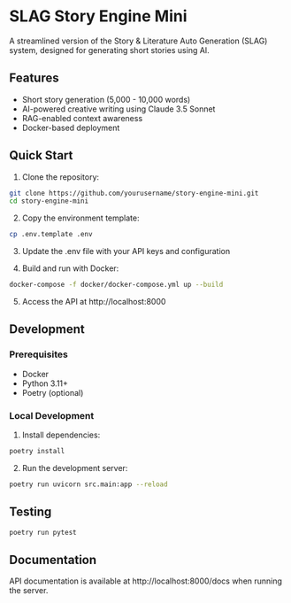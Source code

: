 # SLAG Story Engine Mini

A streamlined version of the Story & Literature Auto Generation (SLAG) system, designed for generating short stories using AI.

## Features
- Short story generation (5,000 - 10,000 words)
- AI-powered creative writing using Claude 3.5 Sonnet
- RAG-enabled context awareness
- Docker-based deployment

## Quick Start

1. Clone the repository:
```bash
git clone https://github.com/yourusername/story-engine-mini.git
cd story-engine-mini
```

2. Copy the environment template:
```bash
cp .env.template .env
```

3. Update the .env file with your API keys and configuration

4. Build and run with Docker:
```bash
docker-compose -f docker/docker-compose.yml up --build
```

5. Access the API at http://localhost:8000

## Development

### Prerequisites
- Docker
- Python 3.11+
- Poetry (optional)

### Local Development
1. Install dependencies:
```bash
poetry install
```

2. Run the development server:
```bash
poetry run uvicorn src.main:app --reload
```

## Testing
```bash
poetry run pytest
```

## Documentation
API documentation is available at http://localhost:8000/docs when running the server.
